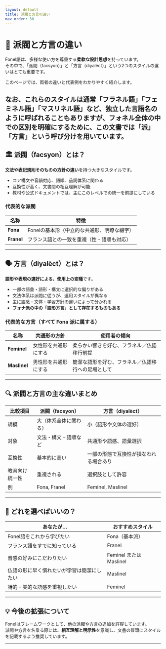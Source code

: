 ```yaml
---
layout: default
title: 派閥と方言の違い
nav_order: 30
---
```


# 🧭 派閥と方言の違い

Fonel語は、多様な使い方を尊重する**柔軟な設計思想**を持っています。  
その中で、「派閥（facsyon）」と「方言（diyalèct）」という2つのスタイルの違いはとても重要です。

このページでは、両者の違いと代表例をわかりやすく紹介します。

なお、これらのスタイルは通常「フラネル語」「フェミネル語」「マスリネル語」など、独立した言語名のように呼ばれることもありますが、フォネル全体の中での区別を明確にするために、この文書では「派」「方言」という呼び分けを用いています。
---

## 🏛️ 派閥（facsyon）とは？

**文法や表記規則そのものの方針の違い**を持つ大きなスタイルです。  
- コア構文や音韻対応、語順、品詞体系に関わる
- 互換性が高く、文書間の相互理解が可能
- 教材や公式ドキュメントでは、主にこのレベルでの統一を前提にしている

### 代表的な派閥

| 名称      | 特徴                                           |
|-----------|------------------------------------------------|
| **Fona**  | Fonelの基本形（中立的な共通形、明瞭な綴字）    |
| **Franel**| フランス語との一致を重視（性・語順も対応）     |

---

## 🗣️ 方言（diyalèct）とは？

**語形や表現の選好による、使用上の変種**です。  
- 一部の語彙・語形・構文に選択的な偏りがある
- 文法体系は派閥に従うが、運用スタイルが異なる
- 主に語感・文体・学習方針の違いによって分かれる
- **フォナ派の中の「語形方言」として存在するものもある**

### 代表的な方言（すべて Fona 派に属する）

| 名称            | 共通形の方針                | 使用者の傾向                                        |
|-----------------|-----------------------------|-----------------------------------------------------|
| **Feminel**     | 女性形を共通形にする        | 柔らかい響きを好む、フラネル／仏語移行前提          |
| **Maslinel**    | 男性形を共通形にする        | 簡潔な語形を好む、フラネル／仏語移行への足場として  |

---

## 🔍 派閥と方言の主な違いまとめ

| 比較項目       | 派閥（facsyon）        | 方言（diyalèct）                       |
|----------------|------------------------|----------------------------------------|
| 規模           | 大（体系全体に関わる） | 小（語形や文体の選好）                 |
| 対象           | 文法・構文・語順など   | 共通形や語感、語彙選択                 |
| 互換性         | 基本的に高い           | 一部の形態で互換性が損なわれる場合あり |
| 教育向け統一性 | 重視される             | 選択肢として許容                       |
| 例             | Fona, Franel           | Feminel, Maslinel                      |

---

## 🎯 どれを選べばいいの？

| あなたが…                                 | おすすめスタイル       |
|--------------------------------------------|------------------------|
| Fonel語をこれから学びたい                  | Fona（基本派）         |
| フランス語をすでに知っている               | Franel                 |
| 音感の好みにこだわりたい                   | Feminel または Maslinel|
| 仏語の形に早く慣れたいが学習は簡潔にしたい | Maslinel               |
| 詩的・美的な語感を重視したい               | Feminel                |

---

## 💡 今後の拡張について

Fonelはフレームワークとして、他の派閥や方言の追加を許容しています。  
派閥や方言を名乗る際には、**相互理解と明示性**を意識し、文書の冒頭にスタイルを記載するよう推奨しています。

---

